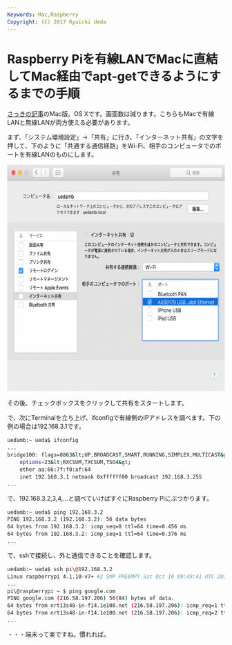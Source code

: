 ```yaml
---
Keywords: Mac,Raspberry
Copyright: (C) 2017 Ryuichi Ueda
---
```


# Raspberry Piを有線LANでMacに直結してMac経由でapt-getできるようにするまでの手順
<a href="https://blog.ueda.asia/?p=8694">さっきの記事</a>のMac版。OS Xです。画面数は減ります。こちらもMacで有線LANと無線LANが両方使える必要があります。

まず、「システム環境設定」->「共有」に行き、「インターネット共有」の文字を押して、下のように「共通する通信経路」をWi-Fi、相手のコンピュータでのポートを有線LANのものにします。

<a href="b4a50e93b43b3f8ceac1b3318a9cfd9a.png"><img src="b4a50e93b43b3f8ceac1b3318a9cfd9a-1024x814.png" alt="スクリーンショット 2016-09-06 14.51.38" width="660" height="525" class="aligncenter size-large wp-image-8720" /></a>

その後、チェックボックスをクリックして共有をスタートします。

で、次にTerminalを立ち上げ、ifconfigで有線側のIPアドレスを調べます。下の例の場合は192.168.3.1です。

```bash
uedamb:~ ueda$ ifconfig
...
bridge100: flags=8863&lt;UP,BROADCAST,SMART,RUNNING,SIMPLEX,MULTICAST&gt; mtu 1500
	options=23&lt;RXCSUM,TXCSUM,TSO4&gt;
	ether aa:66:7f:f0:af:64 
	inet 192.168.3.1 netmask 0xffffff00 broadcast 192.168.3.255
...
```

で、192.168.3.2,3,4,...と調べていけばすぐにRaspberry Piにぶつかります。

```bash
uedamb:~ ueda$ ping 192.168.3.2
PING 192.168.3.2 (192.168.3.2): 56 data bytes
64 bytes from 192.168.3.2: icmp_seq=0 ttl=64 time=0.456 ms
64 bytes from 192.168.3.2: icmp_seq=1 ttl=64 time=0.376 ms
...
```

で、sshで接続し、外と通信できることを確認します。

```bash
uedamb:~ ueda$ ssh pi\@192.168.3.2
Linux raspberrypi 4.1.10-v7+ #2 SMP PREEMPT Sat Oct 10 09:49:41 UTC 2015 armv7l
...
pi\@raspberrypi ~ $ ping google.com
PING google.com (216.58.197.206) 56(84) bytes of data.
64 bytes from nrt13s48-in-f14.1e100.net (216.58.197.206): icmp_req=1 ttl=50 time=4.54 ms
64 bytes from nrt13s48-in-f14.1e100.net (216.58.197.206): icmp_req=2 ttl=50 time=5.28 ms
...
```

・・・端末って楽ですね。慣れれば。

